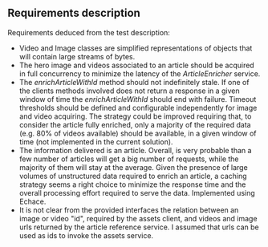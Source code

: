## Requirements description

Requirements deduced from the test description:

- Video and Image classes are simplified representations of objects that will contain large streams of bytes.
- The hero image and videos associated to an article should be acquired in full concurrency to minimize the latency of the _ArticleEnricher_ service.
- The _enrichArticleWithId_ method should not indefinitely stale. If one of the clients methods involved does not return a response in a given window of time the  _enrichArticleWithId_ should end with failure. Timeout thresholds should be defined and configurable independently for image and video acquiring. The strategy could be improved requiring that, to consider the article fully enriched, only a majority of the required data (e.g. 80% of videos available) should be available, in a given window of time (not implemented in the current solution).
- The information delivered is an article. Overall, is very probable than a few number of articles will get a big number of requests, while the majority of them will stay at the average. Given the presence of large volumes of unstructured data required to enrich an article, a caching strategy seems a right choice to minimize the response time and the overall processing effort required to serve the data. Implemented using Echace.
- It is not clear from the provided interfaces the relation between an image or video "id", required by the assets client, and videos and image urls returned by the article reference service. I assumed that urls can be used as ids to invoke the assets service.
